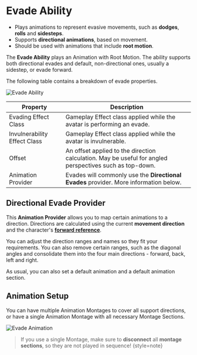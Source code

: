 # Evade Ability
<primary-label ref="combat"/>

<tldr>
    <ul>
        <li>Plays animations to represent evasive movements, such as <b>dodges</b>, <b>rolls</b> and <b>sidesteps</b>.</li>        
        <li>Supports <b>directional animations</b>, based on movement.</li>
        <li>Should be used with animations that include <b>root motion</b>.</li>
    </ul>
</tldr>

The **Evade Ability** plays an Animation with Root Motion. The ability supports both directional evades and default, 
non-directional ones, usually a sidestep, or evade forward.

The following table contains a breakdown of evade properties.

<img src="cbt_evade_ability.png" alt="Evade Ability" thumbnail="true" border-effect="line"/>

| Property                     | Description                                                                                             |
|------------------------------|---------------------------------------------------------------------------------------------------------|
| Evading Effect Class         | Gameplay Effect class applied while the avatar is performing an evade.                                  |
| Invulnerability Effect Class | Gameplay Effect class applied while the avatar is invulnerable.                                         |
| Offset                       | An offset applied to the direction calculation. May be useful for angled perspectives such as top-down. |
| Animation Provider           | Evades will commonly use the **Directional Evades** provider. More information below.                   |

## Directional Evade Provider

This **Animation Provider** allows you to map certain animations to a direction. Directions are calculated using the 
current **movement direction** and the character's **[forward reference](cbt_forward_reference.md)**.

You can adjust the direction ranges and names so they fit your requirements. You can also remove certain ranges, such as
the diagonal angles and consolidate them into the four main directions - forward, back, left and right.

As usual, you can also set a default animation and a default animation section.

## Animation Setup

You can have multiple Animation Montages to cover all support directions, or have a single Animation Montage with all
necessary Montage Sections.

<img src="cbt_evade_animation.png" alt="Evade Animation" thumbnail="true" border-effect="line"/>

> If you use a single Montage, make sure to **disconnect** all **montage sections**, so they are not played in sequence!
{style=note}
